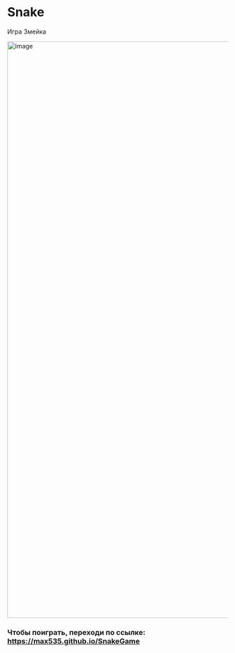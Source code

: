# Snake
Игра Змейка

<img width="1318" alt="image" src="https://user-images.githubusercontent.com/49311021/177589629-cc058538-8431-4a9c-90b0-f46d88493399.png">


### Чтобы поиграть, переходи по ссылке: https://max535.github.io/SnakeGame
